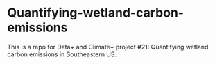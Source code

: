 # Quantifying-wetland-carbon-emissions
This is a repo for Data+ and Climate+ project #21: Quantifying wetland carbon emissions in Southeastern US. 

